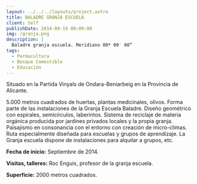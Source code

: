 ```yaml
---
layout: ../../../layouts/project.astro
title: BALADRE GRANJA ESCUELA
client: Self
publishDate: 2014-09-19 00:00:00
img: /granja.png
description: |
  Baladre granja escuela. Meridiano 00º 00′ 00”
tags:
  - Permacultura
  - Bosque Comestible
  - Educación
---
```


Situado en la Partida Vinyals de Ondara-Beniarbeig en la Provincia de Alicante.

5.000 metros cuadrados de huertas, plantas medicinales, olivos.
Forma parte de las instalaciones de la Granja Escuela Baladre.
Diseño geométrico con espirales, semicírculos, laberintos.
Sistema de reciclaje de materia orgánica producida por jardines privados locales y la propia granja.
Paisajismo en consonancia con el entorno con creación de micro-climas.
Ruta especialmente diseñada para escuelas y grupos de aprendizaje.
La Granja escuela dispone de instalaciones para alquilar a grupos, etc.
 
**Fecha de inicio:** Septiembre de 2014.

**Visitas, talleres:** Roc Enguix, profesor de la granja escuela.

**Superficie:** 2000 metros cuadrados.
